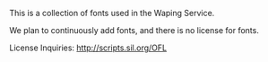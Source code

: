 This is a collection of fonts used in the Waping Service.

We plan to continuously add fonts, and there is no license for fonts.

License Inquiries: http://scripts.sil.org/OFL
